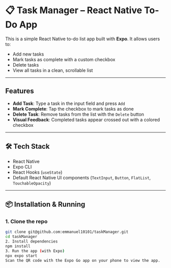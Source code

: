 # 📋 Task Manager – React Native To-Do App

This is a simple React Native to-do list app built with **Expo**. It allows users to:

- Add new tasks
- Mark tasks as complete with a custom checkbox
- Delete tasks
- View all tasks in a clean, scrollable list

---

## Features

- **Add Task**: Type a task in the input field and press `Add`
- **Mark Complete**: Tap the checkbox to mark tasks as done
- **Delete Task**: Remove tasks from the list with the `Delete` button
- **Visual Feedback**: Completed tasks appear crossed out with a colored checkbox

---

## 🛠️ Tech Stack

- React Native
- Expo CLI
- React Hooks (`useState`)
- Default React Native UI components (`TextInput`, `Button`, `FlatList`, `TouchableOpacity`)

---

## 📦 Installation & Running

### 1. Clone the repo
```bash
git clone git@github.com:emmanuel10101/taskManager.git
cd taskManager
2. Install dependencies
npm install
3. Run the app (with Expo)
npx expo start
Scan the QR code with the Expo Go app on your phone to view the app.
